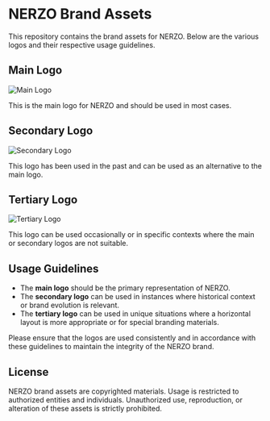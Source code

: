 # NERZO Brand Assets

This repository contains the brand assets for NERZO. Below are the various logos and their respective usage guidelines.

## Main Logo

![Main Logo](https://i.ibb.co/cw4SMsB/Frame-188.png)

This is the main logo for NERZO and should be used in most cases.

## Secondary Logo

![Secondary Logo](https://i.ibb.co/3zvk3Y0/file-1.png)

This logo has been used in the past and can be used as an alternative to the main logo.

## Tertiary Logo

![Tertiary Logo](https://i.ibb.co/48m4VMN/logo.png)

This logo can be used occasionally or in specific contexts where the main or secondary logos are not suitable.

## Usage Guidelines

- The **main logo** should be the primary representation of NERZO.
- The **secondary logo** can be used in instances where historical context or brand evolution is relevant.
- The **tertiary logo** can be used in unique situations where a horizontal layout is more appropriate or for special branding materials.

Please ensure that the logos are used consistently and in accordance with these guidelines to maintain the integrity of the NERZO brand.

## License

NERZO brand assets are copyrighted materials. Usage is restricted to authorized entities and individuals. Unauthorized use, reproduction, or alteration of these assets is strictly prohibited.
